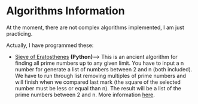 # Algorithms Information

At the moment, there are not complex algorithms implemented, I am just practicing.

Actually, I have programmed these:
- [Sieve of Eratosthenes](/algorithms/sieve-of-eratosthenes.py) **(Python)**--> This is an ancient algorithm for finding all prime numbers up to any given limit. You have to input a n number for generate a list of numbers between 2 and n (both included). We have to run through list removing multiples of prime numbers and will finish when we compared last mark (the square of the selected number must be less or equal than n). The result will be a list of the prime numbers between 2 and n. More information [here](https://en.wikipedia.org/wiki/Sieve_of_Eratosthenes).
